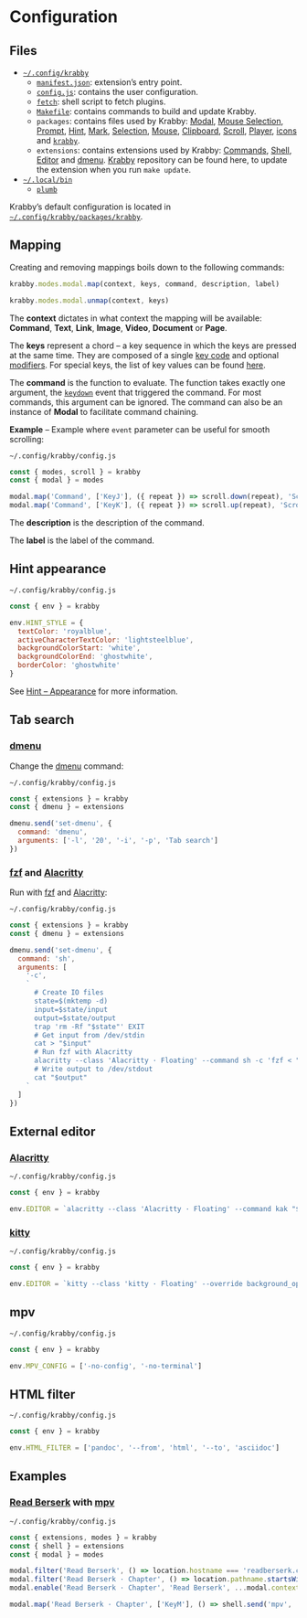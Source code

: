 # Configuration

## Files

- [`~/.config/krabby`](/share/krabby)
  - [`manifest.json`](/share/krabby/manifest.json): extension’s entry point.
  - [`config.js`](/share/krabby/config.js): contains the user configuration.
  - [`fetch`](/share/krabby/fetch): shell script to fetch plugins.
  - [`Makefile`](/share/krabby/Makefile): contains commands to build and update Krabby.
  - `packages`: contains files used by Krabby: [Modal], [Mouse Selection], [Prompt], [Hint], [Mark], [Selection], [Mouse], [Clipboard], [Scroll], [Player], [icons][Krabby icon] and [`krabby`](/src/krabby).
  - `extensions`: contains extensions used by Krabby: [Commands], [Shell], [Editor] and [dmenu].  [Krabby] repository can be found here, to update the extension when you run `make update`.
- [`~/.local/bin`](/bin)
  - [`plumb`](/bin/plumb)

Krabby’s default configuration is located in [`~/.config/krabby/packages/krabby`](/src/krabby).

## Mapping

Creating and removing mappings boils down to the following commands:

``` javascript
krabby.modes.modal.map(context, keys, command, description, label)
```

``` javascript
krabby.modes.modal.unmap(context, keys)
```

The **context** dictates in what context the mapping will be available:
**Command**, **Text**, **Link**, **Image**, **Video**, **Document** or **Page**.

The **keys** represent a chord – a key sequence in which the keys are pressed at
the same time.  They are composed of a single [key code][KeyboardEvent.code] and
optional [modifiers].  For special keys, the list of key values can be found
[here][Key Values].

The **command** is the function to evaluate.  The function takes exactly one
argument, the [`keydown`] event that triggered the command.  For most commands,
this argument can be ignored.  The command can also be an instance of **Modal**
to facilitate command chaining.

**Example** – Example where `event` parameter can be useful for smooth scrolling:

`~/.config/krabby/config.js`

``` javascript
const { modes, scroll } = krabby
const { modal } = modes

modal.map('Command', ['KeyJ'], ({ repeat }) => scroll.down(repeat), 'Scroll down', 'Scroll')
modal.map('Command', ['KeyK'], ({ repeat }) => scroll.up(repeat), 'Scroll up', 'Scroll')
```

The **description** is the description of the command.

The **label** is the label of the command.

## Hint appearance

`~/.config/krabby/config.js`

``` javascript
const { env } = krabby

env.HINT_STYLE = {
  textColor: 'royalblue',
  activeCharacterTextColor: 'lightsteelblue',
  backgroundColorStart: 'white',
  backgroundColorEnd: 'ghostwhite',
  borderColor: 'ghostwhite'
}
```

See [Hint – Appearance] for more information.

## Tab search

### [dmenu]

Change the [dmenu] command:

`~/.config/krabby/config.js`

``` javascript
const { extensions } = krabby
const { dmenu } = extensions

dmenu.send('set-dmenu', {
  command: 'dmenu',
  arguments: ['-l', '20', '-i', '-p', 'Tab search']
})
```

[dmenu]: https://tools.suckless.org/dmenu/

### [fzf] and [Alacritty]

Run with [fzf] and [Alacritty]:

`~/.config/krabby/config.js`

``` javascript
const { extensions } = krabby
const { dmenu } = extensions

dmenu.send('set-dmenu', {
  command: 'sh',
  arguments: [
    '-c',
    `
      # Create IO files
      state=$(mktemp -d)
      input=$state/input
      output=$state/output
      trap 'rm -Rf "$state"' EXIT
      # Get input from /dev/stdin
      cat > "$input"
      # Run fzf with Alacritty
      alacritty --class 'Alacritty · Floating' --command sh -c 'fzf < "$1" > "$2"' -- "$input" "$output"
      # Write output to /dev/stdout
      cat "$output"
    `
  ]
})
```

[fzf]: https://github.com/junegunn/fzf
[Alacritty]: https://github.com/alacritty/alacritty

## External editor

### [Alacritty]

`~/.config/krabby/config.js`

``` javascript
const { env } = krabby

env.EDITOR = `alacritty --class 'Alacritty · Floating' --command kak "$1" -e "select $2.$3,$4.$5"`
```

### [kitty]

`~/.config/krabby/config.js`

``` javascript
const { env } = krabby

env.EDITOR = `kitty --class 'kitty · Floating' --override background_opacity=0.75 kak "$1" -e "select $2.$3,$4.$5"`
```

## mpv

`~/.config/krabby/config.js`

``` javascript
const { env } = krabby

env.MPV_CONFIG = ['-no-config', '-no-terminal']
```

## HTML filter

`~/.config/krabby/config.js`

``` javascript
const { env } = krabby

env.HTML_FILTER = ['pandoc', '--from', 'html', '--to', 'asciidoc']
```

## Examples

### [Read Berserk] with [mpv]

`~/.config/krabby/config.js`

``` javascript
const { extensions, modes } = krabby
const { shell } = extensions
const { modal } = modes

modal.filter('Read Berserk', () => location.hostname === 'readberserk.com', 'Command')
modal.filter('Read Berserk · Chapter', () => location.pathname.startsWith('/chapter'), 'Read Berserk')
modal.enable('Read Berserk · Chapter', 'Read Berserk', ...modal.context.filters)

modal.map('Read Berserk · Chapter', ['KeyM'], () => shell.send('mpv', ...Array.from(document.querySelectorAll('.pages__img'), (image) => image.src)), 'Read Berserk with mpv', 'Read Berserk · Chapter')
```

[Krabby]: https://github.com/alexherbo2/krabby
[Krabby icon]: https://iconfinder.com/icons/877852/kanto_krabby_pokemon_water_icon

[Modal]: https://github.com/alexherbo2/modal.js
[Mouse Selection]: https://simonwep.github.io/selection/
[Prompt]: https://github.com/alexherbo2/prompt.js
[Hint]: https://github.com/alexherbo2/hint.js
[Hint – Appearance]: https://github.com/alexherbo2/hint.js#appearance
[Mark]: https://github.com/alexherbo2/mark.js
[Selection]: https://github.com/alexherbo2/selection.js
[Mouse]: https://github.com/alexherbo2/mouse.js
[Clipboard]: https://github.com/alexherbo2/clipboard.js
[Scroll]: https://github.com/alexherbo2/scroll.js
[Player]: https://github.com/alexherbo2/player.js

[Commands]: https://github.com/alexherbo2/chrome-commands
[Shell]: https://github.com/alexherbo2/chrome-shell
[Editor]: https://github.com/alexherbo2/chrome-editor
[dmenu]: https://github.com/alexherbo2/chrome-dmenu

[mpv]: https://mpv.io

[Read Berserk]: https://readberserk.com

[`keydown`]: https://developer.mozilla.org/en-US/docs/Web/API/Document/keydown_event
[KeyboardEvent.code]: https://developer.mozilla.org/en-US/docs/Web/API/KeyboardEvent/code
[Key Values]: https://developer.mozilla.org/en-US/docs/Web/API/KeyboardEvent/key/Key_Values
[Modifiers]: https://developer.mozilla.org/en-US/docs/Web/API/KeyboardEvent/key/Key_Values#Modifier_keys

[Alacritty]: https://github.com/jwilm/alacritty
[kitty]: https://sw.kovidgoyal.net/kitty/
